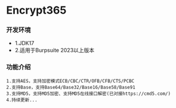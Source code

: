 # Encrypt365

### 开发环境

- 1.JDK17
- 2.适用于Burpsuite 2023以上版本

### 功能介绍
    1.支持AES，支持加密模式ECB/CBC/CTR/OFB/CFB/CTS/PCBC
    2.支持Base，支持Base64/Base32/Base16/Base58/Base91
    3.支持MD5，支持MD5加密、支持MD5在线接口解密(已对接https://cmd5.com/)
    4.持续更新...

